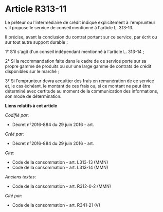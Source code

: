 # Article R313-11

Le prêteur ou l'intermédiaire de crédit indique explicitement à l'emprunteur s'il propose le service de conseil mentionné à
l'article L. 313-13. 

Il précise, avant la conclusion du contrat portant sur ce service, par écrit ou sur tout autre support durable : 

1° S'il s'agit d'un conseil indépendant mentionné à l'article L. 313-14 ; 

2° Si la recommandation faite dans le cadre de ce service porte sur sa propre gamme de produits ou sur une large gamme de
contrats de crédit disponibles sur le marché ; 

3° Si l'emprunteur devra acquitter des frais en rémunération de ce service et, le cas échéant, le montant de ces frais ou, si
ce montant ne peut être déterminé avec certitude au moment de la communication des informations, son mode de détermination.

**Liens relatifs à cet article**

_Codifié par_:

  - Décret n°2016-884 du 29 juin 2016 - art.

_Créé par_:

  - Décret n°2016-884 du 29 juin 2016 - art.

_Cite_:

  - Code de la consommation - art. L313-13 (MMN)
  - Code de la consommation - art. L313-14 (MMN)

_Anciens textes_:

  - Code de la consommation - art. R312-0-2 (MMN)

_Cité par_:

  - Code de la consommation - art. R341-21 (V)
